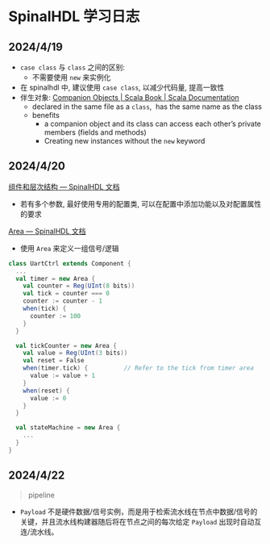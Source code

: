 # SpinalHDL 学习日志
## 2024/4/19
- `case class` 与 `class` 之间的区别: 
	- 不需要使用 `new` 来实例化
- 在 spinalhdl 中, 建议使用 `case class`, 以减少代码量, 提高一致性
- 伴生对象: [Companion Objects | Scala Book | Scala Documentation](https://docs.scala-lang.org/overviews/scala-book/companion-objects.html)
	- declared in the same file as a `class`,  has the same name as the class
	- benefits
		- a companion object and its class can access each other’s private members (fields and methods)
		- Creating new instances without the `new` keyword

## 2024/4/20
[组件和层次结构 — SpinalHDL 文档](https://spinalhdl.github.io/SpinalDoc-RTD/zh_CN/SpinalHDL/Structuring/components_hierarchy.html)
- 若有多个参数, 最好使用专用的配置类, 可以在配置中添加功能以及对配置属性的要求

[Area — SpinalHDL 文档](https://spinalhdl.github.io/SpinalDoc-RTD/zh_CN/SpinalHDL/Structuring/area.html)
- 使用 `Area` 来定义一组信号/逻辑
```scala
class UartCtrl extends Component {
  ...
  val timer = new Area {
    val counter = Reg(UInt(8 bits))
    val tick = counter === 0
    counter := counter - 1
    when(tick) {
      counter := 100
    }
  }

  val tickCounter = new Area {
    val value = Reg(UInt(3 bits))
    val reset = False
    when(timer.tick) {          // Refer to the tick from timer area
      value := value + 1
    }
    when(reset) {
      value := 0
    }
  }

  val stateMachine = new Area {
    ...
  }
}
```

## 2024/4/22
> pipeline
- `Payload` 不是硬件数据/信号实例，而是用于检索流水线在节点中数据/信号的关键，并且流水线构建器随后将在节点之间的每次给定 `Payload` 出现时自动互连/流水线。